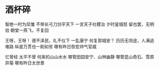 # 酒杯碎

智绝一时为凤雏
不带长弓刀剑平天下
一言天子社稷治
夕时皇城怒
留也罢，无明验
朝堂一燕飞，不复回

王呀，王呀！
德不泽民，礼不仪下
一乱康宁
何复郭城安？
历历无坦途，人满逃难路
纵是万贯也一削如贫
哪有昨日恢宏帅气官威

忆曾经
太平不曾
何来的山山水水
哪管田园安宁、山林幽静
哪管昆山奇石、雪原异菊
哪有昨日太世景


<!-- 供人玩乐 -->




<!-- ## 原材料 -->

<!-- 田林 -->
<!-- 陶丽坦 -->
<!-- 张智威（紫薇） -->
<!-- 曹燕飞 -->
<!-- 何珊珊 -->
<!-- 郭康宁 -->
<!-- 刘明燕 -->
<!-- 石昆菊 -->
<!-- 王泽 -->
<!-- 王仪 -->
<!-- 肖茹萍 -->
<!-- 官帅宏 -->
